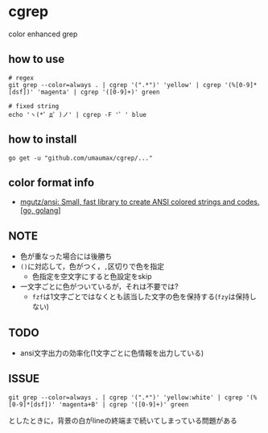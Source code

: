 # cgrep

color enhanced grep

## how to use
```
# regex
git grep --color=always . | cgrep '(".*")' 'yellow' | cgrep '(%[0-9]*[dsf])' 'magenta' | cgrep '([0-9]+)' green

# fixed string
echo 'ヽ(*゜д゜)ノ' | cgrep -F '゜' blue
```

## how to install
```
go get -u "github.com/umaumax/cgrep/..."
```

## color format info
* [mgutz/ansi: Small, fast library to create ANSI colored strings and codes\. \[go, golang\]]( https://github.com/mgutz/ansi )

## NOTE
* 色が重なった場合には後勝ち
* `()`に対応して，色がつく，`,`区切りで色を指定
  * 色指定を空文字にすると色設定をskip
* 一文字ごとに色がついているが，それは不要では?
  * `fzf`は1文字ごとではなくとも該当した文字の色を保持する(`fzy`は保持しない)

## TODO
* ansi文字出力の効率化(1文字ごとに色情報を出力している)

## ISSUE
```
git grep --color=always . | cgrep '(".*")' 'yellow:white' | cgrep '(%[0-9]*[dsf])' 'magenta+B' | cgrep '([0-9]+)' green
```
としたときに，背景の白がlineの終端まで続いてしまっている問題がある
